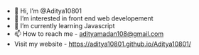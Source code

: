- 👋 Hi, I’m @Aditya10801
- 👀 I’m interested in front end web developement
- 🌱 I’m currently learning Javascript
- 📫 How to reach me - adityamadan108@gmail.com
- Visit my website - https://aditya10801.github.io/Aditya10801/
